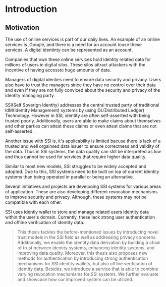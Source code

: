 # Introduction 
## Motivation 
The use of online services is part of our daily lives. An example of an online services is ,Google, and there is a need for an account touse these services.
A digital identinty can be represented as an account.

Companies that own these online services hold identity related data for millions of users in digital silos. These silos attract attackers with the incentive
of having accessto huge amounts of data.

Managers of digital identies need to ensure data security and privacy. Users also have to trust the managers since they have no control over their data
and even if they are not fully conviced about the security and privacy of the identity managing party.

SSI(Self Soverign Identity) addresses the central trusted party of traditional IdM(Identity Management) systems by using DL(Distributed Ledger) Technology.
However in SSI, identity are often self-asserted with being trusted poorly. Additionally, users are able to make claims about themselves and other parties can attest
these claims or even attest claims that are not self-asserted.

Another issue with SSI is, it's applicability is limited bacuse there is lack of a trusted and well orgainsed data issuer to ensure correctness and validity of the data. Thus in SSI systems, the data quality can still be interpreted as low and thus cannot be used for services that require higher data quality.

Similar to most new models, SSI struggles to be widely accepted and adopted. Due to this, SSI systems need to be built on top of current identity systems than being operated in parallel or being an alternative. 

Several initiatives and projects are develpoing SSI systems for various areas of application. These are also developing different revocation mechanisms to improve security and privacy. Although, these systems may not be compatible with each other. 

SSI uses identiy wallet to store and manage related users identity data within the user's domain. Currently, these lack strong user authentication and offline verification of identity data.

> This thesis tackles the before-mentioned issues by introducing novel trust models in
the SSI field as well as addressing privacy concerns. Additionally, we enable the identity
data derivation by building a chain of trust between identity systems, enhancing identity
systems, and improving data quality. Moreover, this thesis also proposes new methods for
authentication by introducing strong authentication mechanisms for SSI identity wallets,
but also offline verification of identity data. Besides, we introduce a service that is able
to combine varying revocation mechanisms for SSI systems. We further evaluate and
showcase how our improved system can be utilized.
